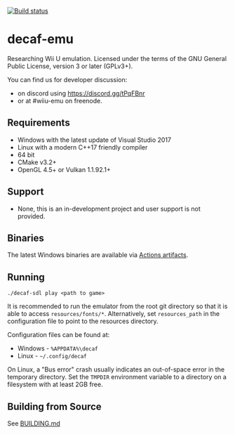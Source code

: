 [![Build status](https://github.com/decaf-emu/decaf-emu/workflows/C%2FC%2B%2B%20CI/badge.svg)](https://github.com/decaf-emu/decaf-emu/actions?workflow=C%2FC%2B%2B+CI)

# decaf-emu
Researching Wii U emulation. Licensed under the terms of the GNU General Public License, version 3 or later (GPLv3+).

You can find us for developer discussion:
- on discord using https://discord.gg/tPqFBnr
- or at #wiiu-emu on freenode.

## Requirements
- Windows with the latest update of Visual Studio 2017
- Linux with a modern C++17 friendly compiler
- 64 bit
- CMake v3.2+
- OpenGL 4.5+ or Vulkan 1.1.92.1+

## Support
- None, this is an in-development project and user support is not provided.

## Binaries
The latest Windows binaries are available via [Actions artifacts](https://github.com/decaf-emu/decaf-emu/actions).

## Running

`./decaf-sdl play <path to game>`

It is recommended to run the emulator from the root git directory so that it is able to access `resources/fonts/*`.  Alternatively, set `resources_path` in the configuration file to point to the resources directory.

Configuration files can be found at:
- Windows - `%APPDATA%\decaf`
- Linux - `~/.config/decaf`

On Linux, a "Bus error" crash usually indicates an out-of-space error in the temporary directory.  Set the `TMPDIR` environment variable to a directory on a filesystem with at least 2GB free.

## Building from Source

See [BUILDING.md](BUILDING.md)
